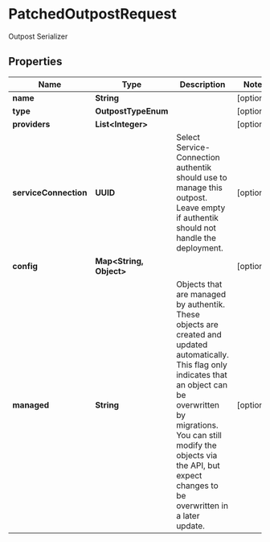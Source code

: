 

# PatchedOutpostRequest

Outpost Serializer

## Properties

| Name | Type | Description | Notes |
|------------ | ------------- | ------------- | -------------|
|**name** | **String** |  |  [optional] |
|**type** | **OutpostTypeEnum** |  |  [optional] |
|**providers** | **List&lt;Integer&gt;** |  |  [optional] |
|**serviceConnection** | **UUID** | Select Service-Connection authentik should use to manage this outpost. Leave empty if authentik should not handle the deployment. |  [optional] |
|**config** | **Map&lt;String, Object&gt;** |  |  [optional] |
|**managed** | **String** | Objects that are managed by authentik. These objects are created and updated automatically. This flag only indicates that an object can be overwritten by migrations. You can still modify the objects via the API, but expect changes to be overwritten in a later update. |  [optional] |




